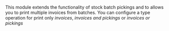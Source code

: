 This module extends the functionality of stock batch pickings and to allows you to print multiple invoices from batches.
You can configure a type operation for print only *invoices*, *invoices and pickings* or *invoices or pickings*
